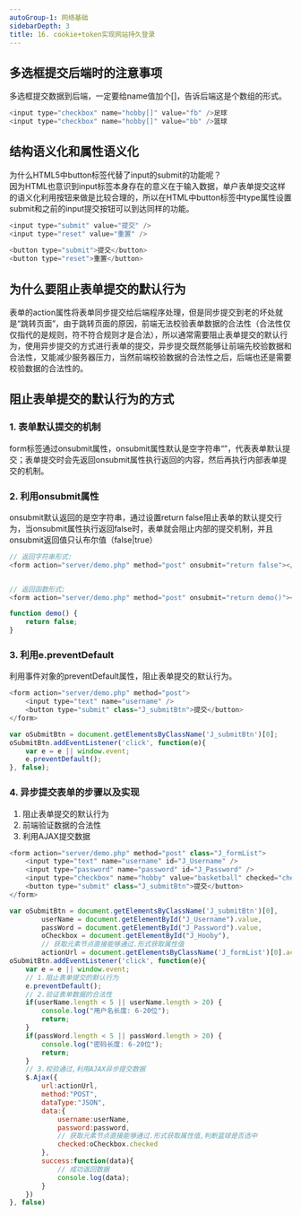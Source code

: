 ```yaml
---
autoGroup-1: 网络基础
sidebarDepth: 3
title: 16. cookie+token实现网站持久登录
---
```


## 多选框提交后端时的注意事项
多选框提交数据到后端，一定要给name值加个[]，告诉后端这是个数组的形式。
```js
<input type="checkbox" name="hobby[]" value="fb" />足球
<input type="checkbox" name="hobby[]" value="bb" />篮球
```

## 结构语义化和属性语义化
为什么HTML5中button标签代替了input的submit的功能呢？   
因为HTML也意识到input标签本身存在的意义在于输入数据，单户表单提交这样的语义化利用按钮来做是比较合理的，所以在HTML中button标签中type属性设置submit和之前的input提交按钮可以到达同样的功能。
```js
<input type="submit" value="提交" />
<input type="reset" value="重置" />
  
<button type="submit">提交</button>
<button type="reset">重置</button>
```

## 为什么要阻止表单提交的默认行为
表单的action属性将表单同步提交给后端程序处理，但是同步提交到老的坏处就是“跳转页面”，由于跳转页面的原因，前端无法校验表单数据的合法性（合法性仅仅指代的是规则，符不符合规则才是合法），所以通常需要阻止表单提交的默认行为，使用异步提交的方式进行表单的提交，异步提交既然能够让前端先校验数据和合法性，又能减少服务器压力，当然前端校验数据的合法性之后，后端也还是需要校验数据的合法性的。

## 阻止表单提交的默认行为的方式
### 1. 表单默认提交的机制
form标签通过onsubmit属性，onsubmit属性默认是空字符串“”，代表表单默认提交；表单提交时会先返回onsubmit属性执行返回的内容，然后再执行内部表单提交的机制。

### 2. 利用onsubmit属性
onsubmit默认返回的是空字符串，通过设置return false阻止表单的默认提交行为，当onsubmit属性执行返回false时，表单就会阻止内部的提交机制，并且onsubmit返回值只认布尔值（false|true）
```javascript
// 返回字符串形式:
<form action="server/demo.php" method="post" onsubmit="return false"></form>


// 返回函数形式:
<form action="server/demo.php" method="post" onsubmit="return demo()"></form>

function demo() {
	return false;
}
```

### 3. 利用e.preventDefault
利用事件对象的preventDefault属性，阻止表单提交的默认行为。
```javascript
<form action="server/demo.php" method="post">
	<input type="text" name="username" />
	<button type="submit" class="J_submitBtn">提交</button>
</form>

var oSubmitBtn = document.getElementsByClassName('J_submitBtn')[0];
oSubmitBtn.addEventListener('click', function(e){
	var e = e || window.event;
	e.preventDefault();
}, false);
```

### 4. 异步提交表单的步骤以及实现
1. 阻止表单提交的默认行为
2. 前端验证数据的合法性
3. 利用AJAX提交数据

```javascript
<form action="server/demo.php" method="post" class="J_formList">
	<input type="text" name="username" id="J_Username" />
	<input type="password" name="password" id="J_Password" />
	<input type="checkbox" name="hobby" value="basketball" checked="checked" id="J_Hobby" /> 篮球
	<button type="submit" class="J_submitBtn">提交</button>
</form>

var oSubmitBtn = document.getElementsByClassName('J_submitBtn')[0],
		userName = document.getElementById("J_Username").value,
		passWord = document.getElementById("J_Password").value,
		oCheckbox = document.getElementById("J_Hooby"),
		// 获取元素节点直接能够通过.形式获取属性值
		actionUrl = document.getElementsByClassName('J_formList')[0].action;
oSubmitBtn.addEventListener('click', function(e){
	var e = e || window.event;
	// 1.阻止表单提交的默认行为
	e.preventDefault();
	// 2.验证表单数据的合法性
	if(userName.length < 5 || userName.length > 20) {
		console.log("用户名长度: 6-20位");
		return;
	}
	if(passWord.length < 5 || passWord.length > 20) {
		console.log("密码长度: 6-20位");
		return;
	}
	// 3.校验通过,利用AJAX异步提交数据
	$.Ajax({
		url:actionUrl,
		method:"POST",
		dataType:"JSON",
		data:{
			username:userName,
			password:password,
			// 获取元素节点直接能够通过.形式获取属性值,判断篮球是否选中
			checked:oCheckbox.checked
		},
		success:function(data){
			// 成功返回数据
			console.log(data);
		}
	})
}, false)
```

